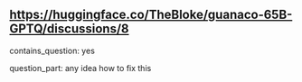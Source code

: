## https://huggingface.co/TheBloke/guanaco-65B-GPTQ/discussions/8

contains_question: yes

question_part: any idea how to fix this